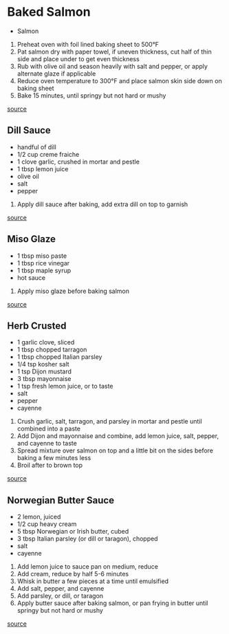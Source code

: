# Baked Salmon

* Salmon

1. Preheat oven with foil lined baking sheet to 500°F
1. Pat salmon dry with paper towel, if uneven thickness, cut half of thin side and place under to get even thickness
1. Rub with olive oil and season heavily with salt and pepper, or apply alternate glaze if applicable
1. Reduce oven temperature to 300°F and place salmon skin side down on baking sheet
1. Bake 15 minutes, until springy but not hard or mushy

[source](https://www.americastestkitchen.com/recipes/4127-oven-roasted-salmon)

## Dill Sauce

* handful of dill
* 1/2 cup creme fraiche
* 1 clove garlic, crushed in mortar and pestle
* 1 tbsp lemon juice
* olive oil
* salt
* pepper

1. Apply dill sauce after baking, add extra dill on top to garnish

[source](https://seafoodfromnorway.co.uk/recipes/salmon/norwegian-salmon-with-dill-sauce-/)

## Miso Glaze

* 1 tbsp miso paste
* 1 tbsp rice vinegar
* 1 tbsp maple syrup
* hot sauce

1. Apply miso glaze before baking salmon

[source](https://foodwishes.blogspot.com/2011/10/miso-maple-glazed-salmon-canadian.html)

## Herb Crusted
* 1 garlic clove, sliced
* 1 tbsp chopped tarragon
* 1 tbsp chopped Italian parsley
* 1/4 tsp kosher salt
* 1 tsp Dijon mustard
* 3 tbsp mayonnaise
* 1 tsp fresh lemon juice, or to taste
* salt
* pepper
* cayenne

1. Crush garlic, salt, tarragon, and parsley in mortar and pestle until combined into a paste
1. Add Dijon and mayonnaise and combine, add lemon juice, salt, pepper, and cayenne to taste
1. Spread mixture over salmon on top and a little bit on the sides before baking a few minutes less
1. Broil after to brown top

[source](https://www.youtube.com/watch?v=dV18UBsjagU)

## Norwegian Butter Sauce

* 2 lemon, juiced
* 1/2 cup heavy cream
* 5 tbsp Norwegian or Irish butter, cubed
* 3 tbsp Italian parsley (or dill or taragon), chopped
* salt
* cayenne

1. Add lemon juice to sauce pan on medium, reduce
1. Add cream, reduce by half 5-6 minutes
1. Whisk in butter a few pieces at a time until emulsified
1. Add salt, pepper, and cayenne
1. Add parsley, or dill, or taragon
1. Apply butter sauce after baking salmon, or pan frying in butter until springy but not hard or mushy

[source](https://www.youtube.com/watch?v=Pm0JqeChb_Q)
